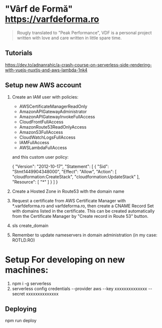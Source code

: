 # "Vârf de Formă" https://varfdeforma.ro

> Rougly translated to "Peak Performance", VDF is a personal project written with love and care written in little spare time. 

## Tutorials

https://dev.to/adnanrahic/a-crash-course-on-serverless-side-rendering-with-vuejs-nuxtjs-and-aws-lambda-1nk4

## Setup new AWS account

1. Create an IAM user with policies: 

   - AWSCertificateManagerReadOnly
   - AmazonAPIGatewayAdministrator
   - AmazonAPIGatewayInvokeFullAccess
   - CloudFrontFullAccess
   - AmazonRoute53ReadOnlyAccess
   - AmazonS3FullAccess
   - CloudWatchLogsFullAccess
   - IAMFullAccess
   - AWSLambdaFullAccess
   
   and this custom user policy:
   
   {
       "Version": "2012-10-17",
       "Statement": [
           {
               "Sid": "Stmt1449904348000",
               "Effect": "Allow",
               "Action": [
                   "cloudformation:CreateStack",
                   "cloudformation:UpdateStack"
               ],
               "Resource": [
                   "*"
               ]
           }
       ]
   }
   
2. Create a Hosted Zone in Route53 with the domain name
3. Request a certificate from AWS Certificate Manager with *.varfdeforma.ro and varfdeforma.ro, 
   then create a CNAME Record Set with domains listed in the certificate. This can be created
   automatically from the Certificate Manager by "Create record in Route 53" button.
4. sls create_domain
5. Remember to update nameservers in domain administration (in my case: ROTLD.RO)
  
# Setup For developing on new machines:

1. npm i -g serverless
2. serverless config credentials --provider aws --key xxxxxxxxxxxxxx --secret xxxxxxxxxxxxxx

## Deploying

npm run deploy
